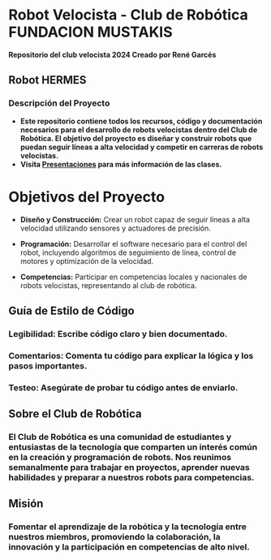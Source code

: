 # Robot Velocista - Club de Robótica FUNDACION MUSTAKIS
**Repositorio del club velocista 2024 Creado por René Garcés**

## Robot HERMES
### Descripción del Proyecto
- **Este repositorio contiene todos los recursos, código y documentación necesarios para el desarrollo de robots velocistas dentro del Club de Robótica. El objetivo del proyecto es diseñar y construir robots que puedan seguir líneas a alta velocidad y competir en carreras de robots velocistas.**
- **Visita [Presentaciones](https://drive.google.com/drive/folders/1hH_fFss6OaXW20hmF5XE_KbYsOgjXrHw?usp=sharing) para más información de las clases.**
# Objetivos del Proyecto
- **Diseño y Construcción:** Crear un robot capaz de seguir líneas a alta velocidad utilizando sensores y actuadores de precisión.
- **Programación:**  Desarrollar el software necesario para el control del robot, incluyendo algoritmos de seguimiento de línea, control de motores y optimización de la velocidad.

- **Competencias:** Participar en competencias locales y nacionales de robots velocistas, representando al club de robótica.

## Guía de Estilo de Código
### Legibilidad: Escribe código claro y bien documentado.
### Comentarios: Comenta tu código para explicar la lógica y los pasos importantes.
### Testeo: Asegúrate de probar tu código antes de enviarlo.

## Sobre el Club de Robótica
### El Club de Robótica es una comunidad de estudiantes y entusiastas de la tecnología que comparten un interés común en la creación y programación de robots. Nos reunimos semanalmente para trabajar en proyectos, aprender nuevas habilidades y preparar a nuestros robots para competencias.

## Misión
### Fomentar el aprendizaje de la robótica y la tecnología entre nuestros miembros, promoviendo la colaboración, la innovación y la participación en competencias de alto nivel.


